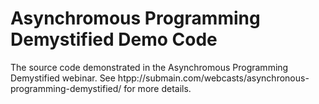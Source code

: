 Asynchromous Programming Demystified Demo Code
==============================================

The source code demonstrated in the Asynchromous Programming Demystified webinar. See htpp://submain.com/webcasts/asynchronous-programming-demystified/ for more details.
